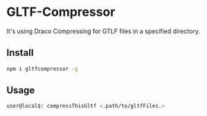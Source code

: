 # GLTF-Compressor
It's using Draco Compressing for GTLF files in a specified directory.

## Install

```bash
npm i gltfcompressor -g
```
## Usage
```bash
user@local$: compressThisGltf <.path/to/gltfFiles.>
```
